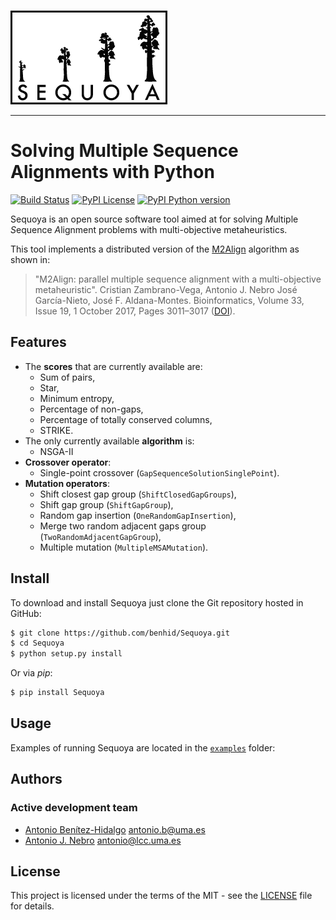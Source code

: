 <p>
  <br/>
  <img src=docs/sequoya-black.png alt="Logo">
  <br/>
</p>

<hr>

# Solving Multiple Sequence Alignments with Python
[![Build Status](https://img.shields.io/travis/benhid/Sequoya.svg?style=flat-square)](https://travis-ci.org/benhid/Sequoya)
[![PyPI License](https://img.shields.io/pypi/l/Sequoya.svg?style=flat-square)]()
[![PyPI Python version](https://img.shields.io/pypi/pyversions/Sequoya.svg?style=flat-square)]()

Sequoya is an open source software tool aimed at for solving
*M*ultiple *S*equence *A*lignment problems with multi-objective metaheuristics.

This tool implements a distributed version of the [M2Align](https://github.com/KhaosResearch/M2Align) algorithm as shown in:

> "M2Align: parallel multiple sequence alignment with a multi-objective metaheuristic". Cristian Zambrano-Vega, Antonio J. Nebro José García-Nieto, José F. Aldana-Montes. Bioinformatics, Volume 33, Issue 19, 1 October 2017, Pages 3011–3017 ([DOI](https://doi.org/10.1093/bioinformatics/btx338)).

## Features
* The **scores** that are currently available are:
    * Sum of pairs,
    * Star,
    * Minimum entropy,
    * Percentage of non-gaps,
    * Percentage of totally conserved columns,
    * STRIKE.
* The only currently available **algorithm** is:
    * NSGA-II
* **Crossover operator**:
    * Single-point crossover (`GapSequenceSolutionSinglePoint`).
* **Mutation operators**:
    * Shift closest gap group (`ShiftClosedGapGroups`),
    * Shift gap group (`ShiftGapGroup`),
    * Random gap insertion (`OneRandomGapInsertion`),
    * Merge two random adjacent gaps group (`TwoRandomAdjacentGapGroup`),
    * Multiple mutation (`MultipleMSAMutation`).

## Install
To download and install Sequoya just clone the Git repository hosted in GitHub:

```bash
$ git clone https://github.com/benhid/Sequoya.git
$ cd Sequoya
$ python setup.py install
```

Or via *pip*:

```bash
$ pip install Sequoya
```

## Usage
Examples of running Sequoya are located in the [`examples`](examples/) folder:

## Authors
### Active development team
* [Antonio Benítez-Hidalgo](https://benhid.github.io/about/) <antonio.b@uma.es>
* [Antonio J. Nebro](http://www.lcc.uma.es/%7Eantonio/) <antonio@lcc.uma.es>

## License
This project is licensed under the terms of the MIT - see the [LICENSE](LICENSE) file for details.
